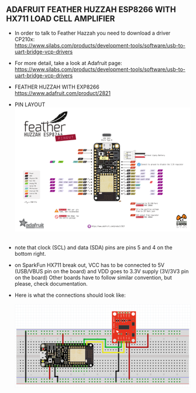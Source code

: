 ## ADAFRUIT FEATHER HUZZAH ESP8266 WITH HX711 LOAD CELL AMPLIFIER

 * In order to talk to Feather Hazzah you need to download a driver CP210x: <br>
https://www.silabs.com/products/development-tools/software/usb-to-uart-bridge-vcp-drivers

 * For more detail, take a look at Adafruit page: <br>
https://www.silabs.com/products/development-tools/software/usb-to-uart-bridge-vcp-drivers

* FEATHER HUZZAH WITH EXP8266 <br>https://www.adafruit.com/product/2821

* PIN LAYOUT ![Pinout](/docs/readme-assets/Huzzah_ESP8266_Pinout_v1.2-1.png) <br> <br>
 * note that clock (SCL) and data (SDA) pins are pins 5 and 4 on the bottom right.
 * on SparkFun HX711 break out, VCC has to be connected to 5V (USB/VBUS pin on the board) and VDD goes to 3.3V supply (3V/3V3 pin on the board)  Other boards have to follow similar convention, but please, check documentation.

* Here is what the connections should look like:<br><br>
![schematic](/docs/readme-assets/hazzah_to_hx711.png)